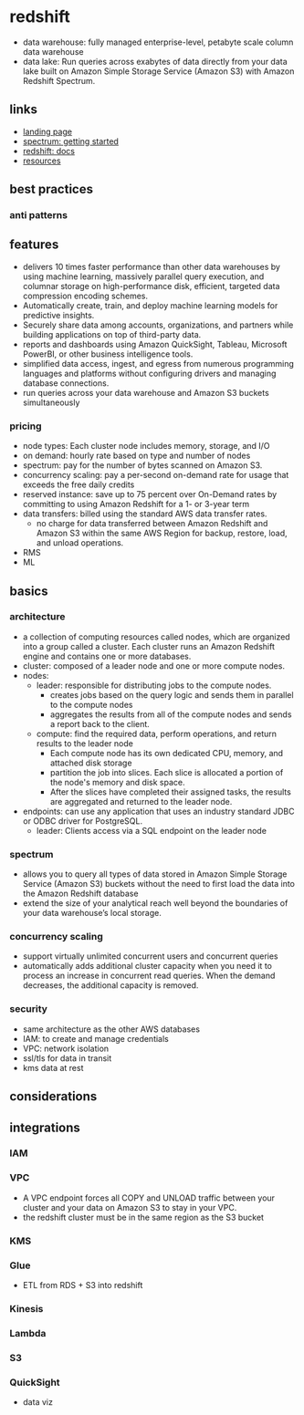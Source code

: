 # redshift

- data warehouse: fully managed enterprise-level, petabyte scale column data warehouse
- data lake: Run queries across exabytes of data directly from your data lake built on Amazon Simple Storage Service (Amazon S3) with Amazon Redshift Spectrum.

## links

- [landing page](https://aws.amazon.com/redshift/?did=ap_card&trk=ap_card)
- [spectrum: getting started](https://docs.aws.amazon.com/redshift/latest/dg/c-getting-started-using-spectrum.html)
- [redshift: docs](https://docs.aws.amazon.com/redshift/index.html)
- [resources](https://aws.amazon.com/redshift/resources/)

## best practices

### anti patterns

## features

- delivers 10 times faster performance than other data warehouses by using machine learning, massively parallel query execution, and columnar storage on high-performance disk, efficient, targeted data compression encoding schemes.
- Automatically create, train, and deploy machine learning models for predictive insights.
- Securely share data among accounts, organizations, and partners while building applications on top of third-party data.
- reports and dashboards using Amazon QuickSight, Tableau, Microsoft PowerBI, or other business intelligence tools.
- simplified data access, ingest, and egress from numerous programming languages and platforms without configuring drivers and managing database connections.
- run queries across your data warehouse and Amazon S3 buckets simultaneously

### pricing

- node types: Each cluster node includes memory, storage, and I/O
- on demand: hourly rate based on type and number of nodes
- spectrum: pay for the number of bytes scanned on Amazon S3.
- concurrency scaling: pay a per-second on-demand rate for usage that exceeds the free daily credits
- reserved instance: save up to 75 percent over On-Demand rates by committing to using Amazon Redshift for a 1- or 3-year term
- data transfers: billed using the standard AWS data transfer rates.
  - no charge for data transferred between Amazon Redshift and Amazon S3 within the same AWS Region for backup, restore, load, and unload operations.
- RMS
- ML

## basics

### architecture

- a collection of computing resources called nodes, which are organized into a group called a cluster. Each cluster runs an Amazon Redshift engine and contains one or more databases.
- cluster: composed of a leader node and one or more compute nodes.
- nodes:
  - leader: responsible for distributing jobs to the compute nodes.
    - creates jobs based on the query logic and sends them in parallel to the compute nodes
    - aggregates the results from all of the compute nodes and sends a report back to the client.
  - compute: find the required data, perform operations, and return results to the leader node
    - Each compute node has its own dedicated CPU, memory, and attached disk storage
    - partition the job into slices. Each slice is allocated a portion of the node's memory and disk space.
    - After the slices have completed their assigned tasks, the results are aggregated and returned to the leader node.
- endpoints: can use any application that uses an industry standard JDBC or ODBC driver for PostgreSQL.
  - leader: Clients access via a SQL endpoint on the leader node

### spectrum

- allows you to query all types of data stored in Amazon Simple Storage Service (Amazon S3) buckets without the need to first load the data into the Amazon Redshift database
- extend the size of your analytical reach well beyond the boundaries of your data warehouse’s local storage.

### concurrency scaling

- support virtually unlimited concurrent users and concurrent queries
- automatically adds additional cluster capacity when you need it to process an increase in concurrent read queries. When the demand decreases, the additional capacity is removed.

### security

- same architecture as the other AWS databases
- IAM: to create and manage credentials
- VPC: network isolation
- ssl/tls for data in transit
- kms data at rest

## considerations

## integrations

### IAM

### VPC

- A VPC endpoint forces all COPY and UNLOAD traffic between your cluster and your data on Amazon S3 to stay in your VPC.
- the redshift cluster must be in the same region as the S3 bucket

### KMS

### Glue

- ETL from RDS + S3 into redshift

### Kinesis

### Lambda

### S3

### QuickSight

- data viz

